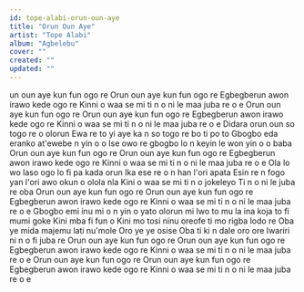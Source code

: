 ```yaml
---
id: tope-alabi-orun-oun-aye
title: "Orun Oun Aye"
artist: "Tope Alabi"
album: "Agbelebu"
cover: ""
created: ""
updated: ""
---
```


un oun aye kun fun ogo re
Orun oun aye kun fun ogo re
Egbegberun awon irawo kede ogo re
Kinni o waa se mi ti n o ni le maa juba re o e
Orun oun aye kun fun ogo re
Orun oun aye kun fun ogo re
Egbegberun awon irawo kede ogo re
Kinni o waa se mi ti n o ni le maa juba re o e
Didara orun oun so togo re o olorun
Ewa re to yi aye ka n so togo re bo ti po to
Gbogbo eda eranko at'ewebe n yin o o
Ise owo re gbogbo lo n keyin le won yin o o baba
Orun oun aye kun fun ogo re
Orun oun aye kun fun ogo re
Egbegberun awon irawo kede ogo re
Kinni o waa se mi ti n o ni le maa juba re o e
Ola lo wo laso ogo lo fi pa kada orun
Ika ese re o n han l'ori apata
Esin re n fogo yan l'ori awo okun o olola nla
Kini o waa se mi ti n o jokeleyo
Ti n o ni le juba re oba
Orun oun aye kun fun ogo re
Orun oun aye kun fun ogo re
Egbegberun awon irawo kede ogo re
Kinni o waa se mi ti n o ni le maa juba re o e
Gbogbo emi inu mi o n yin o yato olorun mi
Iwo to mu la ina koja to fi mumi goke
Kini mba fi fun o
Kini mo tosi ninu oreofe ti mo rigba lodo re
Oba ye mida majemu lati nu'mole
Oro ye ye osise
Oba ti ki n dale oro ore
Iwariri ni n o fi juba re
Orun oun aye kun fun ogo re
Orun oun aye kun fun ogo re
Egbegberun awon irawo kede ogo re
Kinni o waa se mi ti n o ni le maa juba re o e
Orun oun aye kun fun ogo re
Orun oun aye kun fun ogo re
Egbegberun awon irawo kede ogo re
Kinni o waa se mi ti n o ni le maa juba re o e